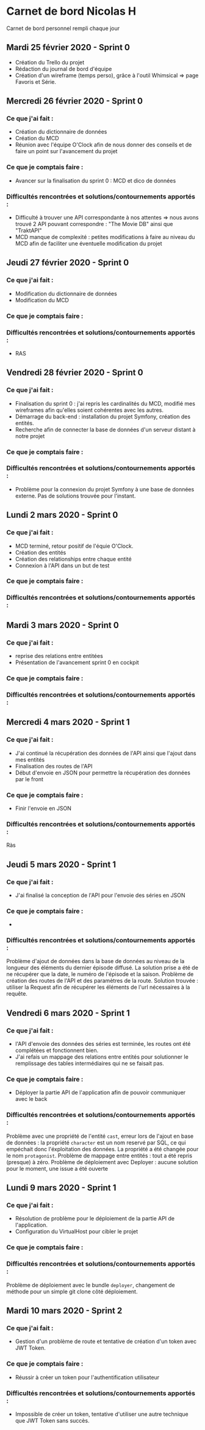 # Carnet de bord Nicolas H
Carnet de bord personnel rempli chaque jour

## Mardi 25 février 2020 - Sprint 0

- Création du Trello du projet
- Rédaction du journal de bord d'équipe
- Création d'un wireframe (temps perso), grâce à l'outil Whimsical => page Favoris et Série.

## Mercredi 26 février 2020 - Sprint 0

### Ce que j'ai fait : 

- Création du dictionnaire de données
- Création du MCD
- Réunion avec l'équipe O'Clock afin de nous donner des conseils et de faire un point sur l'avancement du projet

### Ce que je comptais faire :

- Avancer sur la finalisation du sprint 0 : MCD et dico de données

### Difficultés rencontrées et solutions/contournements apportés : 

- Difficulté à trouver une API correspondante à nos attentes => nous avons trouvé 2 API pouvant correspondre : "The Movie DB" ainsi que "TraktAPI"
- MCD manque de complexité : petites modifications à faire au niveau du MCD afin de faciliter une éventuelle modification du projet

## Jeudi 27 février 2020 - Sprint 0

### Ce que j'ai fait : 

- Modification du dictionnaire de données
- Modification du MCD

### Ce que je comptais faire :

### Difficultés rencontrées et solutions/contournements apportés : 

- RAS

## Vendredi 28 février 2020 - Sprint 0

### Ce que j'ai fait : 

- Finalisation du sprint 0 : j'ai repris les cardinalités du MCD, modifié mes wireframes afin qu'elles soient cohérentes avec les autres.
- Démarrage du back-end : installation du projet Symfony, création des entités. 
- Recherche afin de connecter la base de données d'un serveur distant à notre projet

### Ce que je comptais faire :

### Difficultés rencontrées et solutions/contournements apportés : 

- Problème pour la connexion du projet Symfony à une base de données externe. Pas de solutions trouvée pour l'instant.

## Lundi 2 mars 2020 - Sprint 0

### Ce que j'ai fait : 

- MCD terminé, retour positif de l'équie O'Clock. 
- Création des entités
- Création des relationships entre chaque entité
- Connexion à l'API dans un but de test

### Ce que je comptais faire :

### Difficultés rencontrées et solutions/contournements apportés : 


## Mardi 3 mars 2020 - Sprint 0 

### Ce que j'ai fait :

- reprise des relations entre entitées
- Présentation de l'avancement sprint 0 en cockpit

### Ce que je comptais faire : 

### Difficultés rencontrées et solutions/contournements apportés : 

## Mercredi 4 mars 2020 - Sprint 1

### Ce que j'ai fait :

- J'ai continué la récupération des données de l'API ainsi que l'ajout dans mes entités
- Finalisation des routes de l'API
- Début d'envoie en JSON pour permettre la récupération des données par le front

### Ce que je comptais faire : 

- Finir l'envoie en JSON

### Difficultés rencontrées et solutions/contournements apportés : 

Ràs

## Jeudi 5 mars 2020 - Sprint 1

### Ce que j'ai fait :

- J'ai finalisé la conception de l'API pour l'envoie des séries en JSON

### Ce que je comptais faire : 

- 

### Difficultés rencontrées et solutions/contournements apportés : 

Problème d'ajout de données dans la base de données au niveau de la longueur des éléments du dernier épisode diffusé. La solution prise a été de ne récupérer que la date, le numéro de l'épisode et la saison. 
Problème de création des routes de l'API et des paramètres de la route. Solution trouvée : utiliser la Request afin de récupérer les éléments de l'url nécessaires à la requête. 

## Vendredi 6 mars 2020 - Sprint 1

### Ce que j'ai fait :

- l'API d'envoie des données des séries est terminée, les routes ont été complétées et fonctionnent bien. 
- J'ai refais un mappage des relations entre entités pour solutionner le remplissage des tables intermédiaires qui ne se faisait pas. 

### Ce que je comptais faire : 

- Déployer la partie API de l'application afin de pouvoir communiquer avec le back

### Difficultés rencontrées et solutions/contournements apportés : 

Problème avec une propriété de l'entité `cast`, erreur lors de l'ajout en base de données : la propriété `character` est un nom reservé par SQL, ce qui empéchait donc l'éxploitation des données. La propriété a été changée pour le nom `protagonist`.
Problème de mappage entre entités : tout a été repris (presque) à zéro.
Problème de déploiement avec Deployer : aucune solution pour le moment, une issue a été ouverte

## Lundi 9 mars 2020 - Sprint 1

### Ce que j'ai fait :

- Résolution de problème pour le déploiement de la partie API de l'application. 
- Configuration du VirtualHost pour cibler le projet

### Ce que je comptais faire : 


### Difficultés rencontrées et solutions/contournements apportés : 

Problème de déploiement avec le bundle `deployer`, changement de méthode pour un simple git clone côté déploiement.

## Mardi 10 mars 2020 - Sprint 2

### Ce que j'ai fait :

- Gestion d'un problème de route et tentative de création d'un token avec JWT Token.

### Ce que je comptais faire : 

- Réussir à créer un token pour l'authentification utilisateur

### Difficultés rencontrées et solutions/contournements apportés : 

- Impossible de créer un token, tentative d'utiliser une autre technique que JWT Token sans succès. 



